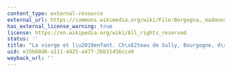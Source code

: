 ```yaml
---
content_type: external-resource
external_url: https://commons.wikimedia.org/wiki/File:Borgogna,_madonna_col_bambino,_inizio_del_XV_sec.JPG
has_external_license_warning: true
license: https://en.wikipedia.org/wiki/All_rights_reserved
status: ''
title: "La vierge et l\u2019enfant. Ch\xE2teau de Sully, Bourgogne, d\xE9but XVe"
uid: e15b60d6-a111-4425-a477-2bb31456cca9
wayback_url: ''
---
```

